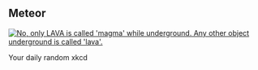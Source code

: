## Meteor
[![No, only LAVA is called 'magma' while underground. Any other object underground is called 'lava'.](https://imgs.xkcd.com/comics/meteor.png)](https://xkcd.com/1405/ "No, only LAVA is called 'magma' while underground. Any other object underground is called 'lava'.")

Your daily random xkcd
